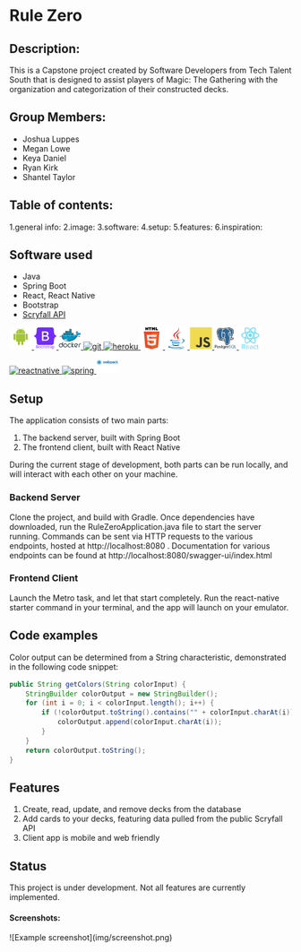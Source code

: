 # Rule Zero

## Description:
This is a Capstone project created by Software Developers from Tech Talent South that is designed to assist players
of Magic: The Gathering with the organization and categorization of their constructed decks.

## Group Members:
* Joshua Luppes
* Megan Lowe
* Keya Daniel
* Ryan Kirk
* Shantel Taylor

## Table of contents:
1.general info:
2.image:
3.software:
4.setup:
5.features:
6.inspiration:

## Software used
* Java
* Spring Boot
* React, React Native
* Bootstrap
* [Scryfall API](https://scryfall.com/docs/api)

<p align="left"> <a href="https://developer.android.com" target="_blank"> <img src="https://raw.githubusercontent.com/devicons/devicon/master/icons/android/android-original-wordmark.svg" alt="android" width="40" height="40"/> </a> <a href="https://getbootstrap.com" target="_blank"> <img src="https://raw.githubusercontent.com/devicons/devicon/master/icons/bootstrap/bootstrap-plain-wordmark.svg" alt="bootstrap" width="40" height="40"/> </a> <a href="https://www.docker.com/" target="_blank"> <img src="https://raw.githubusercontent.com/devicons/devicon/master/icons/docker/docker-original-wordmark.svg" alt="docker" width="40" height="40"/> </a> <a href="https://git-scm.com/" target="_blank"> <img src="https://www.vectorlogo.zone/logos/git-scm/git-scm-icon.svg" alt="git" width="40" height="40"/> </a> <a href="https://heroku.com" target="_blank"> <img src="https://www.vectorlogo.zone/logos/heroku/heroku-icon.svg" alt="heroku" width="40" height="40"/> </a> <a href="https://www.w3.org/html/" target="_blank"> <img src="https://raw.githubusercontent.com/devicons/devicon/master/icons/html5/html5-original-wordmark.svg" alt="html5" width="40" height="40"/> </a> <a href="https://www.java.com" target="_blank"> <img src="https://raw.githubusercontent.com/devicons/devicon/master/icons/java/java-original.svg" alt="java" width="40" height="40"/> </a> <a href="https://developer.mozilla.org/en-US/docs/Web/JavaScript" target="_blank"> <img src="https://raw.githubusercontent.com/devicons/devicon/master/icons/javascript/javascript-original.svg" alt="javascript" width="40" height="40"/> </a> <a href="https://www.postgresql.org" target="_blank"> <img src="https://raw.githubusercontent.com/devicons/devicon/master/icons/postgresql/postgresql-original-wordmark.svg" alt="postgresql" width="40" height="40"/> </a> <a href="https://reactjs.org/" target="_blank"> <img src="https://raw.githubusercontent.com/devicons/devicon/master/icons/react/react-original-wordmark.svg" alt="react" width="40" height="40"/> </a> <a href="https://reactnative.dev/" target="_blank"> <img src="https://reactnative.dev/img/header_logo.svg" alt="reactnative" width="40" height="40"/> </a> <a href="https://spring.io/" target="_blank"> <img src="https://www.vectorlogo.zone/logos/springio/springio-icon.svg" alt="spring" width="40" height="40"/> </a> <a href="https://webpack.js.org" target="_blank"> <img src="https://raw.githubusercontent.com/devicons/devicon/d00d0969292a6569d45b06d3f350f463a0107b0d/icons/webpack/webpack-original-wordmark.svg" alt="webpack" width="40" height="40"/> </a> </p>

## Setup
The application consists of two main parts:
1. The backend server, built with Spring Boot
2. The frontend client, built with React Native

During the current stage of development, both parts can be run locally, and will interact with each other on your
machine.

### Backend Server
Clone the project, and build with Gradle. Once dependencies have downloaded, run the RuleZeroApplication.java file
to start the server running. Commands can be sent via HTTP requests to the various endpoints, hosted at 
http://localhost:8080 . Documentation for various endpoints can be found at http://localhost:8080/swagger-ui/index.html

### Frontend Client
Launch the Metro task, and let that start completely.
Run the react-native starter command in your terminal, and the app will launch on your emulator.

## Code examples
Color output can be determined from a String characteristic, demonstrated in the following code snippet:
```Java
public String getColors(String colorInput) {
    StringBuilder colorOutput = new StringBuilder();
    for (int i = 0; i < colorInput.length(); i++) {
        if (!colorOutput.toString().contains("" + colorInput.charAt(i))) {
            colorOutput.append(colorInput.charAt(i));
        }
    }
    return colorOutput.toString();
}
```


## Features

1. Create, read, update, and remove decks from the database
2. Add cards to your decks, featuring data pulled from the public Scryfall API
3. Client app is mobile and web friendly


## Status
This project is under development. Not all features are currently implemented. 

<h4>Screenshots:</h4>
![Example screenshot](img/screenshot.png)
